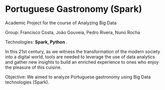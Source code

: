 # Portuguese Gastronomy (Spark)

Academic Project for the course of Analyzing Big Data

Group: Francisco Costa, João Gouveia, Pedro Rivera, Nuno Rocha

Technologies: <b> Spark, Python </b>.

In this 21st century, as we witness the transformation of the modern society into a digital world, tools are needed to leverage the use of data analytics and gather new insights to build an enriched experience to ones who enjoy the pleasure of this cuisine.

Objective: We aimed to analyze Portuguese gastronomy using Big Data technologies (Spark).

